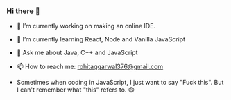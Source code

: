 ### Hi there 👋

<!--
**psycho376/psycho376** is a ✨ _special_ ✨ repository because its `README.md` (this file) appears on your GitHub profile.

Here are some ideas to get you started:
- 👯 I’m looking to collaborate on ...
- 🤔 I’m looking for help with ...
- 😄 Pronouns: ...
⚡ Fun fact: 
-->

- 🔭 I’m currently working on making an online IDE.
- 🌱 I’m currently learning React, Node and Vanilla JavaScript
- 💬 Ask me about Java, C++ and JavaScript
- 📫 How to reach me: rohitaggarwal376@gmail.com

- Sometimes when coding in JavaScript, I just want to say "Fuck this". But I can't remember what "this" refers to. 😄

